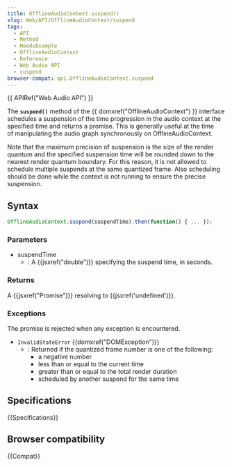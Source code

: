 ```yaml
---
title: OfflineAudioContext.suspend()
slug: Web/API/OfflineAudioContext/suspend
tags:
  - API
  - Method
  - NeedsExample
  - OfflineAudioContext
  - Reference
  - Web Audio API
  - suspend
browser-compat: api.OfflineAudioContext.suspend
---
```

{{ APIRef("Web Audio API") }}

The **`suspend()`** method of the {{
  domxref("OfflineAudioContext") }} interface schedules a suspension of the time
progression in the audio context at the specified time and returns a promise. This is
generally useful at the time of manipulating the audio graph synchronously on
OfflineAudioContext.

Note that the maximum precision of suspension is the size of the render quantum and the
specified suspension time will be rounded down to the nearest render quantum boundary.
For this reason, it is not allowed to schedule multiple suspends at the same quantized
frame. Also scheduling should be done while the context is not running to ensure the
precise suspension.

## Syntax

```js
OfflineAudioContext.suspend(suspendTime).then(function() { ... });
```

### Parameters

- suspendTime
  - : A {{jsxref("double")}} specifying the suspend time, in seconds.

### Returns

A {{jsxref("Promise")}} resolving to {{jsxref('undefined')}}.

### Exceptions

The promise is rejected when any exception is encountered.

- `InvalidStateError` {{domxref("DOMException")}}
  - : Returned if the quantized frame number is one of the following:
    - a negative number
    - less than or equal to the current time
    - greater than or equal to the total render duration
    - scheduled by another suspend for the same time

## Specifications

{{Specifications}}

## Browser compatibility

{{Compat}}
